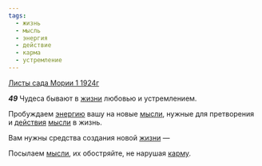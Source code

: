 ```yaml
---
tags:
  - жизнь
  - мысль
  - энергия
  - действие
  - карма
  - устремление
---
```


[Листы сада Мории 1 1924г](https://127.0.0.1:4002/agni/1924)

___49___
Чудеса бывают в [жизни](../../../tags/#жизнь) любовью и устремлением.   

Пробуждаем [энергию](../../../tags/#энергия) вашу на новые [мысли](../../../tags/#мысль), нужные для претворения и [действия](../../../tags/#действие) [мысли](../../../tags/#мысль) в жизнь.   

Вам нужны средства создания новой [жизни](../../../tags/#жизнь) —    

Посылаем [мысли](../../../tags/#мысль), их обостряйте, не нарушая [карму](../../../tags/#карма).   


